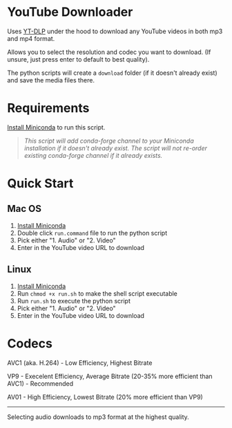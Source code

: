 # YouTube Downloader
Uses [YT-DLP](https://github.com/yt-dlp/yt-dlp) under the hood to download any YouTube videos in both mp3 and mp4 format.

Allows you to select the resolution and codec you want to download. (If unsure, just press enter to default to best quality).

The python scripts will create a `download` folder (if it doesn't already exist) and save the media files there.

# Requirements
[Install Miniconda](https://docs.anaconda.com/free/miniconda/miniconda-install/) to run this script.

>*This script will add conda-forge channel to your Miniconda installation if it doesn't already exist. The script will not re-order existing conda-forge channel if it already exists.*

# Quick Start
## Mac OS
1. [Install Miniconda](https://docs.anaconda.com/free/miniconda/miniconda-install/)
2. Double click `run.command` file to run the python script
3. Pick either "1. Audio" or "2. Video"
4. Enter in the YouTube video URL to download

## Linux
1. [Install Miniconda](https://docs.anaconda.com/free/miniconda/miniconda-install/)
2. Run `chmod +x run.sh` to make the shell script executable
3. Run `run.sh` to execute the python script
4. Pick either "1. Audio" or "2. Video"
5. Enter in the YouTube video URL to download

# Codecs

AVC1 (aka. H.264) - Low Efficiency, Highest Bitrate

VP9 - Execelent Efficiency, Average Bitrate (20-35% more efficient than AVC1) - Recommended

AV01 - High Efficiency, Lowest Bitrate (20% more efficient than VP9)

---

Selecting audio downloads to mp3 format at the highest quality.
